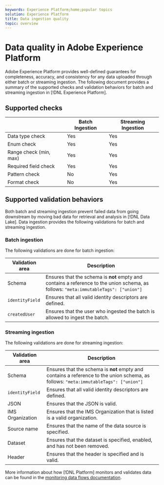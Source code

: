 ```yaml
---
keywords: Experience Platform;home;popular topics
solution: Experience Platform
title: Data ingestion quality
topic: overview
---
```


# Data quality in Adobe Experience Platform

Adobe Experience Platform provides well-defined guarantees for completeness, accuracy, and consistency for any data uploaded through either batch or streaming ingestion. The following document provides a summary of the supported checks and validation behaviors for batch and streaming ingestion in [!DNL Experience Platform].

## Supported checks

| &nbsp; | Batch Ingestion | Streaming Ingestion |
| ------ | --------------- | ------------------- |
| Data type check | Yes | Yes |
| Enum check | Yes | Yes |
| Range check (min, max) | Yes | Yes |
| Required field check | Yes | Yes |
| Pattern check | No | Yes |
| Format check | No | Yes |

## Supported validation behaviors

Both batch and streaming ingestion prevent failed data from going downstream by moving bad data for retrieval and analysis in [!DNL Data Lake]. Data ingestion provides the following validations for batch and streaming ingestion.

### Batch ingestion

The following validations are done for batch ingestion:

| Validation area | Description |
| --------------- | ----------- |
| Schema | Ensures that the schema is **not** empty and contains a reference to the union schema, as follows: `"meta:immutableTags": ["union"]` |
| `identityField` | Ensures that all valid identity descriptors are defined. |
| `createdUser` | Ensures that the user who ingested the batch is allowed to ingest the batch. |

### Streaming ingestion

The following validations are done for streaming ingestion:

| Validation area | Description |
| --------------- | ----------- |
| Schema | Ensures that the schema is **not** empty and contains a reference to the union schema, as follows: `"meta:immutableTags": ["union"]` |
| `identityField` | Ensures that all valid identity descriptors are defined. |
| JSON | Ensures that the JSON is valid. |
| IMS Organization | Ensures that the IMS Organization that is listed is a valid organization. |
| Source name | Ensures that the name of the data source is specified. |
| Dataset | Ensures that the dataset is specified, enabled, and has not been removed. |
| Header | Ensures that the header is specified and is valid. |

More information about how [!DNL Platform] monitors and validates data can be found in the [monitoring data flows documentation](./monitor-data-flows.md).
